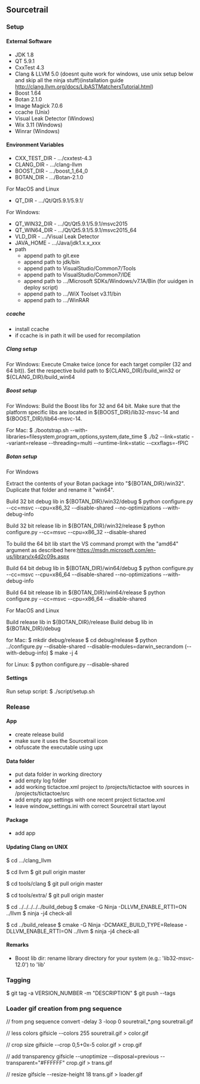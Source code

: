 ## Sourcetrail

### Setup

#### External Software

* JDK 1.8
* QT 5.9.1
* CxxTest 4.3
* Clang & LLVM 5.0 (doesnt quite work for windows, use unix setup below and skip all the ninja stuff)(installation guide http://clang.llvm.org/docs/LibASTMatchersTutorial.html)
* Boost 1.64
* Botan 2.1.0
* Image Magick 7.0.6
* ccache (Unix)
* Visual Leak Detector (Windows)
* Wix 3.11 (Windows)
* Winrar (Windows)

#### Environment Variables

* CXX_TEST_DIR - .../cxxtest-4.3
* CLANG_DIR - .../clang-llvm
* BOOST_DIR - .../boost_1_64_0
* BOTAN_DIR - .../Botan-2.1.0

For MacOS and Linux
* QT_DIR - .../Qt/Qt5.9.1/5.9.1/<IDE>

For Windows:
* QT_WIN32_DIR - .../Qt/Qt5.9.1/5.9.1/msvc2015
* QT_WIN64_DIR - .../Qt/Qt5.9.1/5.9.1/msvc2015_64
* VLD_DIR - .../Visual Leak Detector
* JAVA_HOME - .../Java/jdk1.x.x_xxx
* path
	- append path to git.exe
	- append path to jdk/bin
	- append path to VisualStudio/Common7/Tools
	- append path to VisualStudio/Common7/IDE
	- append path to .../Microsoft SDKs/Windows/v7.1A/Bin (for uuidgen in deploy script)
	- append path to .../WiX Toolset v3.11/bin
	- append path to .../WinRAR

##### ccache

* install ccache
* if ccache is in path it will be used for recompilation

##### Clang setup

For Windows:
Execute Cmake twice (once for each target compiler (32 and 64 bit)). Set the respective build path to ${CLANG_DIR}/build_win32 or ${CLANG_DIR}/build_win64

##### Boost setup

For Windows:
Build the Boost libs for 32 and 64 bit. Make sure that the platform specific libs are located in ${BOOST_DIR}/lib32-msvc-14 and ${BOOST_DIR}/lib64-msvc-14.

For Mac:
$ ./bootstrap.sh --with-libraries=filesystem,program_options,system,date_time
$ ./b2 --link=static --variant=release --threading=multi --runtime-link=static --cxxflags=-fPIC

##### Botan setup

For Windows

Extract the contents of your Botan package into "${BOTAN_DIR}/win32". Duplicate that folder and rename it "win64".

Build 32 bit debug lib in ${BOTAN_DIR}/win32/debug
$ python configure.py --cc=msvc --cpu=x86_32 --disable-shared --no-optimizations --with-debug-info

Build 32 bit release lib in ${BOTAN_DIR}/win32/release
$ python configure.py --cc=msvc --cpu=x86_32 --disable-shared

To build the 64 bit lib start the VS command prompt with the "amd64" argument as described here:https://msdn.microsoft.com/en-us/library/x4d2c09s.aspx

Build 64 bit debug lib in ${BOTAN_DIR}/win64/debug
$ python configure.py --cc=msvc --cpu=x86_64 --disable-shared --no-optimizations --with-debug-info

Build 64 bit release lib in ${BOTAN_DIR}/win64/release
$ python configure.py --cc=msvc --cpu=x86_64 --disable-shared


For MacOS and Linux

Build release lib in ${BOTAN_DIR}/release
Build debug lib in ${BOTAN_DIR}/debug

for Mac:
$ mkdir debug/release
$ cd debug/release
$ python ../configure.py --disable-shared --disable-modules=darwin_secrandom (--with-debug-info)
$ make -j 4

for Linux:
$ python configure.py --disable-shared

#### Settings

Run setup script:
$ ./script/setup.sh

### Release

#### App
* create release build
* make sure it uses the Sourcetrail icon
* obfuscate the executable using upx

#### Data folder
* put data folder in working directory
* add empty log folder
* add working tictactoe.xml project to /projects/tictactoe with sources in /projects/tictactoe/src
* add empty app settings with one recent project tictactoe.xml
* leave window_settings.ini with correct Sourcetrail start layout

#### Package
* add app

#### Updating Clang on UNIX

$ cd .../clang_llvm

$ cd llvm
$ git pull origin master

$ cd tools/clang
$ git pull origin master

$ cd tools/extra/
$ git pull origin master

$ cd ../../../../../build_debug
$ cmake -G Ninja -DLLVM_ENABLE_RTTI=ON ../llvm
$ ninja -j4 check-all

$ cd ../build_release
$ cmake -G Ninja -DCMAKE_BUILD_TYPE=Release -DLLVM_ENABLE_RTTI=ON ../llvm
$ ninja -j4 check-all

#### Remarks

* Boost lib dir: rename library directory for your system (e.g.: 'lib32-msvc-12.0') to 'lib'

### Tagging

$ git tag -a VERSION_NUMBER -m "DESCRIPTION"
$ git push --tags

### Loader gif creation from png sequence

// from png sequence
convert -delay 3 -loop 0 souretrail_*.png souretrail.gif

// less colors
gifsicle --colors 255 souretrail.gif > color.gif

// crop size
gifsicle --crop 0,5+0x-5 color.gif > crop.gif

// add transparency
gifsicle --unoptimize --disposal=previous --transparent="#FFFFFF" crop.gif > trans.gif

// resize
gifsicle --resize-height 18 trans.gif > loader.gif
